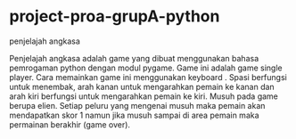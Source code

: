 # project-proa-grupA-python
penjelajah angkasa

Penjelajah angkasa adalah game yang dibuat menggunakan bahasa pemrogaman
python dengan modul pygame. Game ini adalah game single player. Cara
memainkan game ini menggunakan keyboard . Spasi berfungsi untuk menembak,
arah kanan untuk mengarahkan pemain ke kanan dan arah kiri berfungsi untuk
mengarahkan pemain ke kiri. Musuh pada game berupa elien. Setiap peluru yang
mengenai musuh maka pemain akan mendapatkan skor 1 namun jika musuh
sampai di area pemain maka permainan berakhir (game over).
